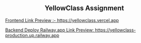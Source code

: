 <h2 align="center">YellowClass Assignment</h2>

<a href="https://yellowclass.vercel.app/" align="center" >Frontend Link Preview :-  https://yellowclass.vercel.app </a>


<a href="https://yellowclass-production.up.railway.app" align="center" >Backend Deploy Railway.app Link Preview: https://yellowclass-production.up.railway.app</a>
